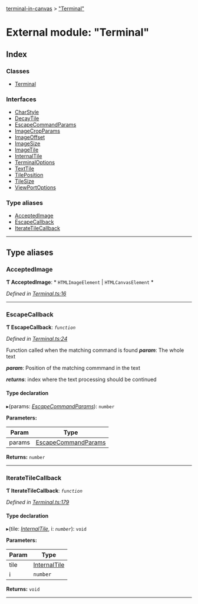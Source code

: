 [terminal-in-canvas](../README.md) > ["Terminal"](../modules/_terminal_.md)

# External module: "Terminal"

## Index

### Classes

* [Terminal](../classes/_terminal_.terminal.md)

### Interfaces

* [CharStyle](../interfaces/_terminal_.charstyle.md)
* [DecayTile](../interfaces/_terminal_.decaytile.md)
* [EscapeCommandParams](../interfaces/_terminal_.escapecommandparams.md)
* [ImageCropParams](../interfaces/_terminal_.imagecropparams.md)
* [ImageOffset](../interfaces/_terminal_.imageoffset.md)
* [ImageSize](../interfaces/_terminal_.imagesize.md)
* [ImageTile](../interfaces/_terminal_.imagetile.md)
* [InternalTile](../interfaces/_terminal_.internaltile.md)
* [TerminalOptions](../interfaces/_terminal_.terminaloptions.md)
* [TextTile](../interfaces/_terminal_.texttile.md)
* [TilePosition](../interfaces/_terminal_.tileposition.md)
* [TileSize](../interfaces/_terminal_.tilesize.md)
* [ViewPortOptions](../interfaces/_terminal_.viewportoptions.md)

### Type aliases

* [AcceptedImage](_terminal_.md#acceptedimage)
* [EscapeCallback](_terminal_.md#escapecallback)
* [IterateTileCallback](_terminal_.md#iteratetilecallback)

---

## Type aliases

<a id="acceptedimage"></a>

###  AcceptedImage

**Ƭ AcceptedImage**: * `HTMLImageElement` &#124; `HTMLCanvasElement`
*

*Defined in [Terminal.ts:16](https://github.com/danikaze/terminal-in-canvas/blob/ad1033f/src/Terminal.ts#L16)*

___
<a id="escapecallback"></a>

###  EscapeCallback

**Ƭ EscapeCallback**: *`function`*

*Defined in [Terminal.ts:24](https://github.com/danikaze/terminal-in-canvas/blob/ad1033f/src/Terminal.ts#L24)*

Function called when the matching command is found
*__param__*: The whole text

*__param__*: Position of the matching commmand in the text

*__returns__*: index where the text processing should be continued

#### Type declaration
▸(params: *[EscapeCommandParams](../interfaces/_terminal_.escapecommandparams.md)*): `number`

**Parameters:**

| Param | Type |
| ------ | ------ |
| params | [EscapeCommandParams](../interfaces/_terminal_.escapecommandparams.md) |

**Returns:** `number`

___
<a id="iteratetilecallback"></a>

###  IterateTileCallback

**Ƭ IterateTileCallback**: *`function`*

*Defined in [Terminal.ts:179](https://github.com/danikaze/terminal-in-canvas/blob/ad1033f/src/Terminal.ts#L179)*

#### Type declaration
▸(tile: *[InternalTile](../interfaces/_terminal_.internaltile.md)*, i: *`number`*): `void`

**Parameters:**

| Param | Type |
| ------ | ------ |
| tile | [InternalTile](../interfaces/_terminal_.internaltile.md) |
| i | `number` |

**Returns:** `void`

___

